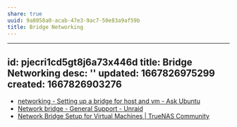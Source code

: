 ```yaml
---
share: true
uuid: 9a8058a0-acab-47e3-9ac7-50e83a9af59b
title: Bridge Networking
---
```

---
id: pjecri1cd5gt8j6a73x446d
title: Bridge Networking
desc: ''
updated: 1667826975299
created: 1667826903276
---

* [networking - Setting up a bridge for host and vm - Ask Ubuntu](https://askubuntu.com/questions/1412503/setting-up-a-bridge-for-host-and-vm)
* [Network bridge - General Support - Unraid](https://forums.unraid.net/topic/57536-network-bridge/)
* [Network Bridge Setup for Virtual Machines | TrueNAS Community](https://www.truenas.com/community/threads/network-bridge-setup-for-virtual-machines.95850/)